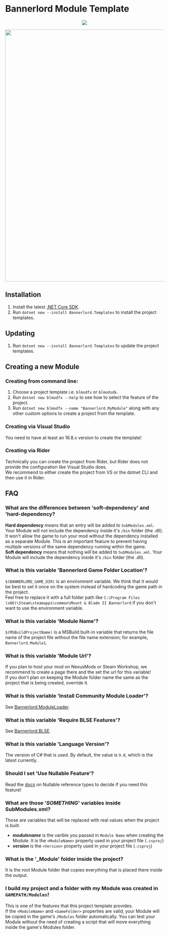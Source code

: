# Bannerlord Module Template
<p align="center">
   <a href="https://www.nuget.org/packages/Bannerlord.Templates" alt="NuGet Bannerlord.MCM">
   <img src="https://img.shields.io/nuget/v/Bannerlord.Templates.svg?label=NuGet%20Bannerlord.Templates&colorB=blue" /></a>
</p>
<p>
   <img src="https://media.discordapp.net/attachments/422092475163869201/1094210967069524099/image.png" width="800">
</p>

## Installation
1. Install the latest [.NET Core SDK](https://dot.net).
2. Run `dotnet new --install Bannerlord.Templates` to install the project templates.

## Updating
1. Run `dotnet new --install Bannerlord.Templates` to update the project templates.

## Creating a new Module

### Creating from command line:
1. Choose a project template i.e. `blmodfx` or `blmodsdk`.
2. Run `dotnet new blmodfx --help` to see how to select the feature of the project.
3. Run `dotnet new blmodfx --name "Bannerlord.MyModule"` along with any other custom options to create a project from the template.

### Creating via Visual Studio
You need to have at least an 16.8.x version to create the template!  

### Creating via Rider
Technically you can create the project from Rider, but Rider does not provide the configuration like Visual Studio does.  
We recommend to either create the project from VS or the dotnet CLI and then use it in Rider.

## FAQ
### What are the differences between 'soft-dependency' and 'hard-dependency?
**Hard dependency** means that an entry will be added to `SubModules.xml`. Your Module will not include the dependency inside it's `/bin` folder (the .dll). It won't allow the game to run your mod without the dependency installed as a separate Module. This is an important feature to prevent having multiple versions of the same dependency running within the game.  
**Soft dependency** means that nothing will be added to `SubModules.xml`. Your Module will include the dependency inside it's `/bin` folder (the .dll).

### What is this variable 'Bannerlord Game Folder Location'?
`$(BANNERLORD_GAME_DIR)` is an environment variable. We think that it would be best to set it once on the system instead of hardcoding the game path in the project.  
Feel free to replace it with a full folder path like `C:\Program Files (x86)\Steam\steamapps\common\Mount & Blade II Bannerlord` if you don't want to use the environment variable.  

### What is this variable 'Module Name'?
`$(MSBuildProjectName)` is a MSBuild built-in variable that returns the file name of the project file without the file name extension; for example, `Bannerlord.Module1`. 

### What is this variable 'Module Url'?
If you plan to host your mod on NexusMods or Steam Workshop, we recommend to create a page there and the set the url for this variable!  
If you don't plan on keeping the Module folder name the same as the project that is being created, override it.  

### What is this variable 'Install Community Module Loader'?
See [Bannerlord.ModuleLoader](https://github.com/BUTR/Bannerlord.ModuleLoader).

### What is this variable 'Require BLSE Features'?
See [Bannerlord.BLSE](https://github.com/BUTR/Bannerlord.BLSE#features).

### What is this variable 'Language Version'?
The version of C# that is used. By default, the value is `9.0`, which is the latest currently.  

### Should I set 'Use Nullable Feature'?
Read the [docs](https://docs.microsoft.com/en-us/dotnet/csharp/nullable-references) on Nullable reference types to decide if you need this feature!  

### What are those '$SOMETHING$' variables inside SubModules.xml?
Those are variables that will be replaced with real values when the project is built.  
* **$modulename$** is the varible you passed in `Module Name` when creating the Module. It is the `<ModuleName>` property used in your project file (`.csproj`)
* **$version$** is the `<Version>` property used in your project file (`.csproj`)

### What is the '\_Module' folder inside the project?
It is the root Module folder that copies everything that is placed there inside the output.

### I build my project and a folder with my Module was created in `GAMEPATH/Modules`!
This is one of the features that this project template provides.  
If the `<ModuleName>` and `<GameFolder>` properties are valid, your Module will be copied in the game's `/Modules` folder automatically. You can test your Module without the need of creating a script that will move everything inside the game's Modules folder.
